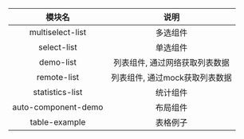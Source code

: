 | 模块名               | 说明           |
|:-------------------:| :-------------:|
| multiselect-list    |   多选组件      |
| select-list         |   单选组件      |
| demo-list           |   列表组件, 通过网络获取列表数据 |
| remote-list         |   列表组件, 通过mock获取列表数据 |
| statistics-list     |   统计组件      |
| auto-component-demo |   布局组件      |
| table-example       |   表格例子      |
